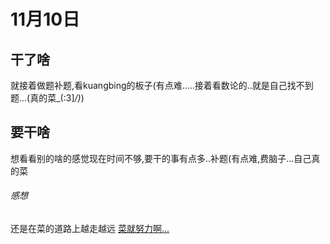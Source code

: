 # 11月10日
## 干了啥
就接着做题补题,看kuangbing的板子(有点难.....接着看数论的..就是自己找不到题...(真的菜_(:3]_/)_)
## 要干啥
想看看别的啥的感觉现在时间不够,要干的事有点多..补题(有点难,费脑子...自己真的菜
###### 感想 
还是在菜的道路上越走越远
[菜就努力啊... ]( https://blog.csdn.net/qq_41886199)

